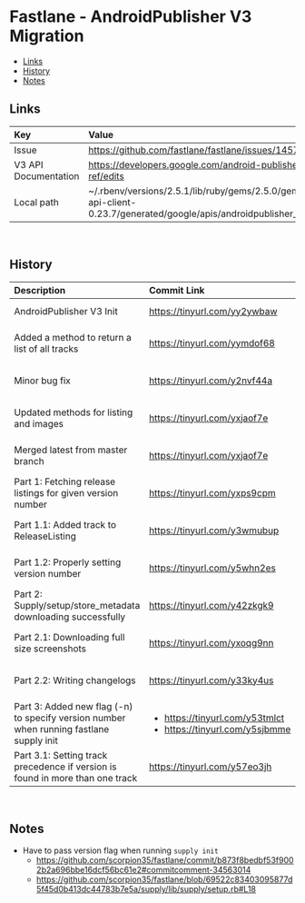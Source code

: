 # Fastlane - AndroidPublisher V3 Migration

* [Links](#links)
* [History](#history)
* [Notes](#notes)

## Links
  | Key    | Value        |
  | :----      |:------------ |
  | Issue      | https://github.com/fastlane/fastlane/issues/14573  |
  | V3 API Documentation        | https://developers.google.com/android-publisher/api-ref/edits   |
  | Local path        | ~/.rbenv/versions/2.5.1/lib/ruby/gems/2.5.0/gems/google-api-client-0.23.7/generated/google/apis/androidpublisher_v3/   |

<br> 

## History
  | Description    | Commit Link        | Date    |
  | :----      |:------------ |:----      |
  | AndroidPublisher V3 Init        | https://tinyurl.com/yy2ywbaw   | Jul 7, 2019        |
  | Added a method to return a list of all tracks      | https://tinyurl.com/yymdof68  | Jul 26, 2019      |
  | Minor bug fix | https://tinyurl.com/y2nvf44a  | Aug 2, 2019 |
  | Updated methods for listing and images | https://tinyurl.com/yxjaof7e  | Aug 2, 2019 |
  | Merged latest from master branch | https://tinyurl.com/yxjaof7e  | Aug 3, 2019 |
  | Part 1: Fetching release listings for given version number | https://tinyurl.com/yxps9cpm  | Aug 4, 2019 |
  | Part 1.1: Added track to ReleaseListing | https://tinyurl.com/y3wmubup  | Aug 4, 2019 |
  | Part 1.2: Properly setting version  number | https://tinyurl.com/y5whn2es | Aug 4, 2019 |
  | Part 2: Supply/setup/store_metadata downloading successfully | https://tinyurl.com/y42zkgk9 | Aug 4, 2019 |
  | Part 2.1: Downloading full size screenshots | https://tinyurl.com/yxoqg9nn | Aug 4, 2019 |
  | Part 2.2: Writing changelogs | https://tinyurl.com/y33ky4us | Aug 4, 2019 |
  | Part 3: Added new flag (-n) to specify version number when running fastlane supply init | <ul><li>https://tinyurl.com/y53tmlct</li><li>https://tinyurl.com/y5sjbmme</li></ul> | Aug 4, 2019 |
  | Part 3.1: Setting track precedence if version is found in more than one track | https://tinyurl.com/y57eo3jh | Aug 4, 2019 |

<br>

## Notes

  * Have to pass version flag when running `supply init`
    * https://github.com/scorpion35/fastlane/commit/b873f8bedbf53f9002b2a696bbe16dcf56bc61e2#commitcomment-34563014
    * https://github.com/scorpion35/fastlane/blob/69522c83403095877d5f45d0b413dc44783b7e5a/supply/lib/supply/setup.rb#L18
  
  